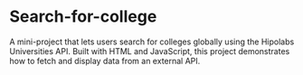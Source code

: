 # Search-for-college
A mini-project that lets users search for colleges globally using the Hipolabs Universities API. Built with HTML and JavaScript, this project demonstrates how to fetch and display data from an external API.
